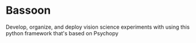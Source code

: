 # Bassoon
Develop, organize, and deploy vision science experiments with using this python framework that's based on Psychopy

